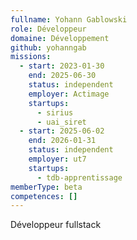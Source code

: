 ```yaml
---
fullname: Yohann Gablowski
role: Développeur
domaine: Développement
github: yohanngab
missions:
  - start: 2023-01-30
    end: 2025-06-30
    status: independent
    employer: Actimage
    startups:
      - sirius
      - uai_siret
  - start: 2025-06-02
    end: 2026-01-31
    status: independent
    employer: ut7
    startups:
      - tdb-apprentissage
memberType: beta
competences: []
---
```

Développeur fullstack